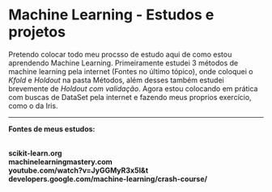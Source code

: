 # Machine Learning - Estudos e projetos
<p>Pretendo colocar todo meu procsso de estudo aqui de como estou aprendendo Machine Learning.
Primeiramente estudei 3 métodos de machine learning pela internet (Fontes no último tópico), onde coloquei o <i>Kfold</i> e <i>Holdout</i> na pasta Métodos, além desses também estudei brevemente de <i>Holdout com validação</i>. Agora estou colocando em prática com buscas de DataSet pela internet e fazendo meus proprios exercício, como o da Iris.</p>
<hr>
<b>Fontes de meus estudos:<b><br><br>

<a>scikit-learn.org</a><br>
<a>machinelearningmastery.com</a><br>
<a></a>youtube.com/watch?v=JyGGMyR3x5I&t</a><br>
<a>developers.google.com/machine-learning/crash-course/</a><br>
